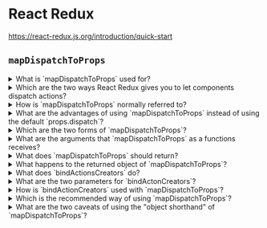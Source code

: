 # React Redux

https://react-redux.js.org/introduction/quick-start

## `mapDispatchToProps`

<details>
  <summary>What is `mapDispatchToProps` used for?</summary>
  <br/>

  As the second argument passed to `connect`, `mapDispatchToProps` is used for dispatching actions to the store.

</details>
<details>
  <summary>Which are the two ways React Redux gives you to let components dispatch actions?</summary>
  <br/>

  1. By default, a connected component receives `prop.dispatch` and can dispatch actions itself.
  2. `connect` can accept an argument called `mapDispatchToProps`, which lets you create functions that dispatch when called, and pass those functions as props to your component.

</details>
<details>
  <summary>How is `mapDispatchToProps` normally referred to?</summary>
  <br/>

  `mapDispatch`

</details>
<details>
  <summary>What are the advantages of using `mapDispatchToProps` instead of using the default `props.dispatch`?</summary>
  <br/>

  1. More declarative code:

  ```js
  // button needs to be aware of "dispatch"
  <button onClick={() => dispatch({ type: "SOMETHING" })} />

  // button unaware of "dispatch",
  <button onClick={doSomething} />
  ```

  2. Pass Down Action Dispatching Logic to (Unconnected) Child Components. This allows more components to dispatch actions, while keeping them "unaware" of Redux.

</details>
<details>
  <summary>Which are the two forms of `mapDispatchToProps`?</summary>
  <br/>

  1. **Function form**: Allows more customization, gain access to `dispatch` and optionalyy `ownProps`.
  2. **Object shorthand form**: More declarative and easier to use.

  It is recommended to use the object form of `mapDispatchToProps` unless you specifically need to customize dispatching behavior in some way.

</details>
<details>
  <summary>What are the arguments that `mapDispatchToProps` as a functions receives?</summary>
  <br/>

  1. Dispatch: The `mapDispatchToProps` function will be called with `dispatch` as the first argument. You will normally make use of this by returning new functions that call dispatch() inside themselves, and either pas in a plain action object directly or pass in the result of an action creator.
  2. ownProps (optional): if your `mapDispatchToProps` function is declared as taking two parameters, it will be called with `dispatch` as the first parameter and the `props` passed to the connected component as the second parameter, and will be re-invoked whenever the connected component receives new props.

</details>
<details>
  <summary>What does `mapDispatchToProps` should return?</summary>
  <br/>

  It should return a plain object.

  - Each field in the object will become a separate prop for your own component, and the value should normally be a function that dispatches and action when called.
  - If you use actions creators (as oppose to plain object actions) inside `dispatch`, it si a convention to simply name hte field key the same name as the actions creator.

</details>
<details>
  <summary>What happens to the returned object of `mapDispatchToProps`?</summary>
  <br/>

  It will be merged to your connected component props.

</details>
<details>
  <summary>What does `bindActionsCreators` do?</summary>
  <br/>

  Turns an object whose values are _action creators_, into an object with the same keys, but with every action creator wrapped into a `dispatch` call so they may be invoke directly.

</details>
<details>
  <summary>What are the two parameters for `bindActonCreators`?</summary>
  <br/>

  1. A `function` (an action creator) or an `object` (each field an action creator).
  2. `dispatch`.

</details>
<details>
  <summary>How is `bindActionCreators` used with `mapDispatchToProps`?</summary>
  <br/>

  ```js
  import { bindActionCreators } from 'redux'
  
  const increment = () => ({ type: 'INCREMENT' })
  const decrement = () => ({ type: 'DECREMENT' })
  const reset = () => ({ type: 'RESET' })

  const boundActionCreators = bindActionCreators(
    { increment, decrement, reset },
    dispatch
  )
  // returns
  // {
  //   increment: (...args) => dispatch(increment(...args)),
  //   decrement: (...args) => dispatch(decrement(...args)),
  //   reset: (...args) => dispatch(reset(...args)),
  // }

  function mapDispatchToProps(dispatch) {
    return boundActionCreators
  }

  // component receives props.increment, props.decrement, props.reset
  connect(
    null,
    mapDispatchToProps
  )(Counter)
  ```

</details>
<details>
  <summary>Which is the recommended way of using `mapDispatchToProps`?</summary>
  <br/>

  The recommended way is using the "object shorthand":

  ```js
    const mapDispatchToProps = {
    increment,
    decrement,
    reset
  }

  // React Redux does this for you automatically:
  // dispatch => bindActionCreators(mapDispatchToProps, dispatch)
  ```

</details>
<details>
  <summary>What are the two caveats of using the "object shorthand" of `mapDispatchToProps`?</summary>
  <br/>

  - Each field of the `mapDispatchToProps` object is assumed to be an actions creator.
  - Your component will no longer receive `dispatch` as a prop.

</details>